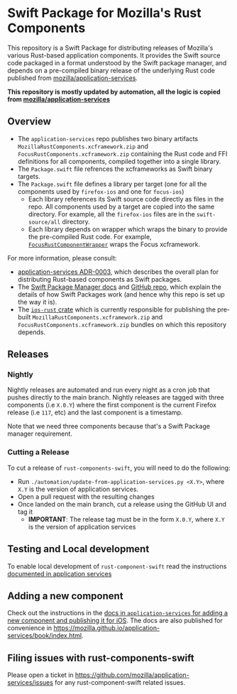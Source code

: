 # Swift Package for Mozilla's Rust Components

This repository is a Swift Package for distributing releases of Mozilla's various
Rust-based application components. It provides the Swift source code packaged in
a format understood by the Swift package manager, and depends on a pre-compiled
binary release of the underlying Rust code published from [mozilla/application-services](
https://github.com/mozilla/application-services).

**This repository is mostly updated by automation, all the logic is copied from [mozilla/application-services](
https://github.com/mozilla/application-services)**

## Overview

* The `application-services` repo publishes two binary artifacts `MozillaRustComponents.xcframework.zip` and `FocusRustComponents.xcframework.zip` containing
  the Rust code and FFI definitions for all components, compiled together into a single library.
* The `Package.swift` file refrences the xcframeworks as Swift binary targets.
* The `Package.swift` file defines a library per target (one for all the components used by `firefox-ios` and one for `focus-ios`)
    * Each library references its Swift source code directly as files in the repo. All components used by a target are copied into the same directory. For example, all the `firefox-ios` files are in the `swift-source/all` directory.
    * Each library depends on wrapper which wraps the binary to provide the pre-compiled Rust code. For example, [`FocusRustComponentWrapper`](./FocusRustComponentsWrapper/) wraps the Focus xcframework.

For more information, please consult:

* [application-services ADR-0003](https://github.com/mozilla/application-services/blob/main/docs/adr/0003-swift-packaging.md),
  which describes the overall plan for distributing Rust-based components as Swift packages.
* The [Swift Package Manager docs](https://swift.org/package-manager/) and [GitHub repo](https://github.com/apple/swift-package-manager),
  which explain the details of how Swift Packages work (and hence why this repo is set up the way it is).
* The [`ios-rust` crate](https://github.com/mozilla/application-services/tree/main/megazords/ios-rust) which is currently
  responsible for publishing the pre-built `MozillaRustComponents.xcframework.zip` and `FocusRustComponents.xcframework.zip` bundles on which this repository depends.


## Releases
### Nightly

Nightly releases are automated and run every night as a cron job that pushes directly to the main branch. Nightly releases are tagged with three components (i.e `X.0.Y`) where the first component is the current Firefox release (i.e `117`, etc) and the last component is a timestamp.

Note that we need three components because that's a Swift Package manager requirement.

### Cutting a Release

To cut a release of `rust-components-swift`, you will need to do the following:
- Run `./automation/update-from-application-services.py <X.Y>`, where `X.Y` is the version of application services.
- Open a pull request with the resulting changes
- Once landed on the main branch, cut a release using the GitHub UI and tag it
  - **IMPORTANT**: The release tag must be in the form `X.0.Y`, where `X.Y` is the version of application services

## Testing and Local development
To enable local development of `rust-component-swift` read the instructions [documented in application services](https://mozilla.github.io/application-services/book/howtos/locally-published-components-in-firefox-ios.html)

## Adding a new component

Check out the instructions in the [docs in `application-services` for adding a new component and publishing it for iOS](https://github.com/mozilla/application-services/blob/main/docs/howtos/adding-a-new-component.md#distribute-your-component-with-rust-components-swift). The docs are also published for convenience in <https://mozilla.github.io/application-services/book/index.html>.


## Filing issues with rust-components-swift
Please open a ticket in https://github.com/mozilla/application-services/issues for any rust-component-swift related issues.

